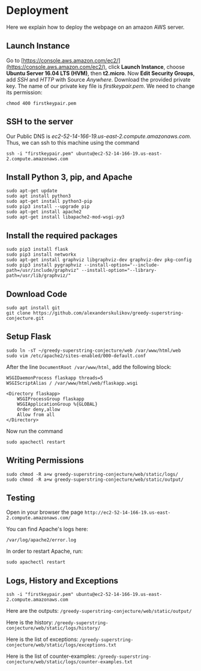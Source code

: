 # Deployment
Here we explain how to deploy the webpage on an amazon AWS server.

## Launch Instance

Go to [https://console.aws.amazon.com/ec2/](https://console.aws.amazon.com/ec2/), click **Launch Instance**, choose **Ubuntu Server 16.04 LTS (HVM)**, then **t2.micro**. Now **Edit Security Groups**, add *SSH* and *HTTP* with Source *Anywhere*. Download the provided private key. The name of our private key file is *firstkeypair.pem*. We need to change its permission:
```
chmod 400 firstkeypair.pem
```

## SSH to the server
Our Public DNS is *ec2-52-14-166-19.us-east-2.compute.amazonaws.com*. Thus, we can ssh to this machine using the command
```
ssh -i "firstkeypair.pem" ubuntu@ec2-52-14-166-19.us-east-2.compute.amazonaws.com
```

## Install Python 3, pip, and Apache
```
sudo apt-get update
sudo apt install python3
sudo apt-get install python3-pip
sudo pip3 install --upgrade pip
sudo apt-get install apache2
sudo apt-get install libapache2-mod-wsgi-py3
```

## Install the required packages

```
sudo pip3 install flask
sudo pip3 install networkx
sudo apt-get install graphviz libgraphviz-dev graphviz-dev pkg-config
sudo pip3 install pygraphviz --install-option="--include-path=/usr/include/graphviz" --install-option="--library-path=/usr/lib/graphviz/"
```

## Download Code
```
sudo apt install git
git clone https://github.com/alexanderskulikov/greedy-superstring-conjecture.git
```
   
## Setup Flask
```
sudo ln -sT ~/greedy-superstring-conjecture/web /var/www/html/web
sudo vim /etc/apache2/sites-enabled/000-default.conf
```
After the line `DocumentRoot /var/www/html`, add the following block:
```
WSGIDaemonProcess flaskapp threads=5
WSGIScriptAlias / /var/www/html/web/flaskapp.wsgi

<Directory flaskapp>
    WSGIProcessGroup flaskapp
    WSGIApplicationGroup %{GLOBAL}
    Order deny,allow
    Allow from all
</Directory>
```

Now run the command
```
sudo apachectl restart
```

## Writing Permissions
```
sudo chmod -R a+w greedy-superstring-conjecture/web/static/logs/
sudo chmod -R a+w greedy-superstring-conjecture/web/static/output/
```

## Testing

Open in your browser the page `http://ec2-52-14-166-19.us-east-2.compute.amazonaws.com/`

You can find Apache's logs here:
```
/var/log/apache2/error.log
```

In order to restart Apache, run:
```
sudo apachectl restart
```

## Logs, History and Exceptions

```
ssh -i "firstkeypair.pem" ubuntu@ec2-52-14-166-19.us-east-2.compute.amazonaws.com
```

Here are the outputs: `/greedy-superstring-conjecture/web/static/output/`

Here is the history: `/greedy-superstring-conjecture/web/static/logs/history/`

Here is the list of exceptions: `/greedy-superstring-conjecture/web/static/logs/exceptions.txt`

Here is the list of counter-examples: `/greedy-superstring-conjecture/web/static/logs/counter-examples.txt`